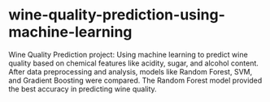 # wine-quality-prediction-using-machine-learning
Wine Quality Prediction project: Using machine learning to predict wine quality based on chemical features like acidity, sugar, and alcohol content. After data preprocessing and analysis, models like Random Forest, SVM, and Gradient Boosting were compared. The Random Forest model provided the best accuracy in predicting wine quality.
